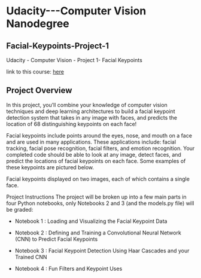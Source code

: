 # Udacity---Computer Vision Nanodegree 
## Facial-Keypoints-Project-1

Udacity - Computer Vision - Project 1- Facial Keypoints

link to this course: [here](https://www.udacity.com/course/computer-vision-nanodegree--nd891/?utm_source=gsem_brand&utm_medium=ads_r&utm_campaign=2045338233_c&utm_term=71049808023&utm_keyword=udacity%20computer%20vision_e&gclid=Cj0KCQjw6ar4BRDnARIsAITGzlBB6JIkuubRGkEMzaxylqjzS1EpSyEBH0Q1eGVYcOUOzqFGQHiIEBYaAsEHEALw_wcB)

## Project Overview


In this project, you’ll combine your knowledge of computer vision techniques and deep learning architectures to build a facial keypoint detection system that takes in any image with faces, and predicts the location of 68 distinguishing keypoints on each face!

Facial keypoints include points around the eyes, nose, and mouth on a face and are used in many applications. These applications include: facial tracking, facial pose recognition, facial filters, and emotion recognition. Your completed code should be able to look at any image, detect faces, and predict the locations of facial keypoints on each face. Some examples of these keypoints are pictured below.


Facial keypoints displayed on two images, each of which contains a single face.

Project Instructions
The project will be broken up into a few main parts in four Python notebooks, only Notebooks 2 and 3 (and the models.py file) will be graded:

- Notebook 1 : Loading and Visualizing the Facial Keypoint Data

- Notebook 2 : Defining and Training a Convolutional Neural Network (CNN) to Predict Facial Keypoints

- Notebook 3 : Facial Keypoint Detection Using Haar Cascades and your Trained CNN

- Notebook 4 : Fun Filters and Keypoint Uses
